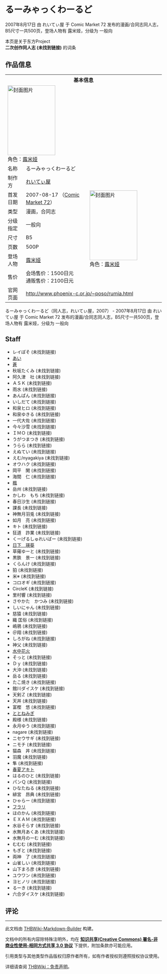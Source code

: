 # るーみゃっくわーるど

<!-- source html: G:\repos\THBWiki-Markdown-Builder\THBWikiMarkdown\Temp\main\5\59\ns0%3A%E3%82%8B%E3%83%BC%E3%81%BF%E3%82%83%E3%81%A3%E3%81%8F%E3%82%8F%E3%83%BC%E3%82%8B%E3%81%A9.html -->

2007年8月17日 由 れいてぃ屋 于 Comic Market 72 发布的漫画/合同志同人志，B5尺寸一共500页，登场人物有 露米娅，分级为 一般向

本页是关于东方Project  
 **二次创作同人志 (未找到链接)** 的词条
## 作品信息

<table><tbody><tr><th colspan="3">基本信息</th></tr><tr><td class="cover-artwork-mobile" colspan="2"><a href="./文件-るーみゃっくわーるど封面.jpg.md" class="image" title="封面图片"><img alt="封面图片" src="https://upload.thwiki.cc/thumb/f/fd/%E3%82%8B%E3%83%BC%E3%81%BF%E3%82%83%E3%81%A3%E3%81%8F%E3%82%8F%E3%83%BC%E3%82%8B%E3%81%A9%E5%B0%81%E9%9D%A2.jpg/153px-%E3%82%8B%E3%83%BC%E3%81%BF%E3%82%83%E3%81%A3%E3%81%8F%E3%82%8F%E3%83%BC%E3%82%8B%E3%81%A9%E5%B0%81%E9%9D%A2.jpg" decoding="async" loading="lazy" width="153" height="224" srcset="https://upload.thwiki.cc/thumb/f/fd/%E3%82%8B%E3%83%BC%E3%81%BF%E3%82%83%E3%81%A3%E3%81%8F%E3%82%8F%E3%83%BC%E3%82%8B%E3%81%A9%E5%B0%81%E9%9D%A2.jpg/230px-%E3%82%8B%E3%83%BC%E3%81%BF%E3%82%83%E3%81%A3%E3%81%8F%E3%82%8F%E3%83%BC%E3%82%8B%E3%81%A9%E5%B0%81%E9%9D%A2.jpg 1.5x, https://upload.thwiki.cc/thumb/f/fd/%E3%82%8B%E3%83%BC%E3%81%BF%E3%82%83%E3%81%A3%E3%81%8F%E3%82%8F%E3%83%BC%E3%82%8B%E3%81%A9%E5%B0%81%E9%9D%A2.jpg/306px-%E3%82%8B%E3%83%BC%E3%81%BF%E3%82%83%E3%81%A3%E3%81%8F%E3%82%8F%E3%83%BC%E3%82%8B%E3%81%A9%E5%B0%81%E9%9D%A2.jpg 2x" data-file-width="1026" data-file-height="1500"></a><div class="cover-char">角色：<a href="./露米娅.md" title="露米娅">露米娅</a></div></td>
</tr><tr><td class="label">名称</td><td colspan="2"> るーみゃっくわーるど </td></tr><tr><td class="label">制作方</td><td><a href="./れいてぃ屋.md" title="れいてぃ屋">れいてぃ屋</a></td><td class="cover-artwork" rowspan="8" style="min-width:224px;"><a href="./文件-るーみゃっくわーるど封面.jpg.md" class="image" title="封面图片"><img alt="封面图片" src="https://upload.thwiki.cc/thumb/f/fd/%E3%82%8B%E3%83%BC%E3%81%BF%E3%82%83%E3%81%A3%E3%81%8F%E3%82%8F%E3%83%BC%E3%82%8B%E3%81%A9%E5%B0%81%E9%9D%A2.jpg/153px-%E3%82%8B%E3%83%BC%E3%81%BF%E3%82%83%E3%81%A3%E3%81%8F%E3%82%8F%E3%83%BC%E3%82%8B%E3%81%A9%E5%B0%81%E9%9D%A2.jpg" decoding="async" loading="lazy" width="153" height="224" srcset="https://upload.thwiki.cc/thumb/f/fd/%E3%82%8B%E3%83%BC%E3%81%BF%E3%82%83%E3%81%A3%E3%81%8F%E3%82%8F%E3%83%BC%E3%82%8B%E3%81%A9%E5%B0%81%E9%9D%A2.jpg/230px-%E3%82%8B%E3%83%BC%E3%81%BF%E3%82%83%E3%81%A3%E3%81%8F%E3%82%8F%E3%83%BC%E3%82%8B%E3%81%A9%E5%B0%81%E9%9D%A2.jpg 1.5x, https://upload.thwiki.cc/thumb/f/fd/%E3%82%8B%E3%83%BC%E3%81%BF%E3%82%83%E3%81%A3%E3%81%8F%E3%82%8F%E3%83%BC%E3%82%8B%E3%81%A9%E5%B0%81%E9%9D%A2.jpg/306px-%E3%82%8B%E3%83%BC%E3%81%BF%E3%82%83%E3%81%A3%E3%81%8F%E3%82%8F%E3%83%BC%E3%82%8B%E3%81%A9%E5%B0%81%E9%9D%A2.jpg 2x" data-file-width="1026" data-file-height="1500"></a><div class="cover-char">角色：<a href="./露米娅.md" title="露米娅">露米娅</a></div></td>
</tr><tr><td class="label">首发日期</td><td>2007-08-17&#160;（<a href="/展会作品列表?e=Comic+Market%2372">Comic Market 72</a>）</td></tr><tr><td class="label">类型</td><td>漫画，合同志</td></tr><tr><td class="label">分级指定</td><td>一般向</td></tr><tr><td class="label">尺寸</td><td>B5</td></tr><tr><td class="label">页数</td><td>500P</td></tr><tr><td class="label">登场人物</td><td><a href="./露米娅.md" title="露米娅">露米娅</a></td></tr><tr><td class="label">售价</td><td>会场售价：1500日元<br>通贩售价：2100日元</td></tr>
<tr><td class="label">官网页面</td><td colspan="2"><a rel="nofollow" class="external free" href="http://www.phoenix-c.or.jp/~poso/rumia.html">http://www.phoenix-c.or.jp/~poso/rumia.html</a></td></tr></tbody></table>

るーみゃっくわーるど（同人志，れいてぃ屋，2007） - 2007年8月17日 由 れいてぃ屋 于 Comic Market 72 发布的漫画/合同志同人志，B5尺寸一共500页，登场人物有 露米娅，分级为 一般向
## Staff
- レイぽそ (未找到链接)
- [あい](./アイ.md)
- [蒼](./蒼.md)
- 秋坂たくみ (未找到链接)
- 阿久津　社 (未找到链接)
- ＡＳＫ (未找到链接)
- 雨水 (未找到链接)
- あんぱん (未找到链接)
- いしだて (未找到链接)
- 和泉ヒロ (未找到链接)
- 和泉ゆきる (未找到链接)
- 一代大佐 (未找到链接)
- 今々沙雪 (未找到链接)
- ＩＭＯ (未找到链接)
- うがつまつき (未找到链接)
- うらら (未找到链接)
- えぬてい (未找到链接)
- えむ/nyagakiya (未找到链接)
- オウハク (未找到链接)
- 岡平　閑 (未找到链接)
- 海間　仁 (未找到链接)
- [楓](./楓.md)
- 岳州 (未找到链接)
- かしわ　もち (未找到链接)
- 春日沙生 (未找到链接)
- 課長 (未找到链接)
- 神無月羽兎 (未找到链接)
- 如月　亮 (未找到链接)
- キト (未找到链接)
- 狂道　詐業 (未找到链接)
- くーげるしゅれいばー (未找到链接)
- [日下　瑛葵](./日下瑛葵.md)
- 草薙ゆーと (未找到链接)
- 黒鉄　景一 (未找到链接)
- くらんけ (未找到链接)
- 狛 (未找到链接)
- 米※ (未找到链接)
- コロオギ (未找到链接)
- CircleK (未找到链接)
- 里村響 (未找到链接)
- さやかた　かつみ (未找到链接)
- しいにゃん (未找到链接)
- 慈猿 (未找到链接)
- 織 匡俗 (未找到链接)
- 嶋鴉 (未找到链接)
- ＠翔 (未找到链接)
- しろがね (未找到链接)
- 神父 (未找到链接)
- [水中花火](./水中花火.md)
- そっと (未找到链接)
- Ｄｙ (未找到链接)
- 大沖 (未找到链接)
- 岳る (未找到链接)
- たこ焼き (未找到链接)
- 館川ダイスケ (未找到链接)
- 天剣Ｚ (未找到链接)
- 天丼 (未找到链接)
- 富樫　悠 (未找到链接)
- [ととねみぎ](./ととねみぎ.md)
- 殿様 (未找到链接)
- 永月ゆう (未找到链接)
- nagare (未找到链接)
- ニセウサギ (未找到链接)
- ニモチ (未找到链接)
- 猫森　丼 (未找到链接)
- 羽魔 (未找到链接)
- 隼 (未找到链接)
- [春夏アキト](./春夏アキト.md)
- はるのひと (未找到链接)
- パンＱ (未找到链接)
- ひなたねる (未找到链接)
- 緋宮　昂典 (未找到链接)
- ひゃらー (未找到链接)
- [フラリ](./フラリ.md)
- ほのかん (未找到链接)
- ＥＸＡＭ (未找到链接)
- 水谷そらす (未找到链接)
- 水無月あくあ (未找到链接)
- 水無月のーむ (未找到链接)
- むむむ (未找到链接)
- もぎと (未找到链接)
- 両神　了 (未找到链接)
- 山雀しい (未找到链接)
- 山下まろ彦 (未找到链接)
- ユウワン (未找到链接)
- ヨヒノリ (未找到链接)
- るーき (未找到链接)
- 六合ダイスケ (未找到链接)

## 评论




---

此文档由 [THBWiki-Markdown-Builder](https://github.com/Delsin-Yu/THBWiki-Markdown-Builder) 构建。

文档中的所有内容除特殊注明外，均在 [**知识共享(Creative Commons) 署名-非商业性使用-相同方式共享 3.0 协议**](https://creativecommons.org/licenses/by-sa/3.0/deed.zh-hans) 下提供，附加条款亦可能应用。

引用类型与其他类型作品版权归原作者所有，如有作者授权则遵照授权协议使用。

详细请查阅 [THBWiki：免责声明](https://thbwiki.cc/THBWiki:%E5%85%8D%E8%B4%A3%E5%A3%B0%E6%98%8E)。

